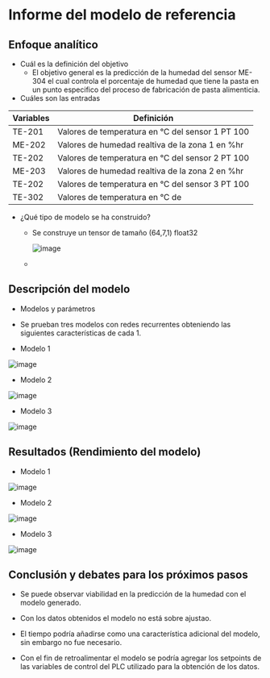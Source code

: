 # Informe del modelo de referencia

## Enfoque analítico
* Cuál es la definición del objetivo
	*	El objetivo general es la predicción de la humedad del sensor ME-304 el cual controla el porcentaje de humedad que tiene la pasta en un punto especifico del proceso de fabricación de pasta alimenticia. 
* Cuáles son las entradas

| Variables | Definición                                       |
|-----------|--------------------------------------------------|
| TE-201    | Valores de temperatura en °C del sensor 1 PT 100 |
| ME-202    | Valores de humedad realtiva de la zona 1 en %hr  |
| TE-202    | Valores de temperatura en °C del sensor 2 PT 100 |
| ME-203    | Valores de humedad realtiva de la zona 2 en %hr  |
| TE-202    | Valores de temperatura en °C del sensor 3 PT 100 |
| TE-302    | Valores de temperatura en °C de

* ¿Qué tipo de modelo se ha construido?
	*	Se construye un tensor de tamaño (64,7,1) float32
	
		 ![image](https://user-images.githubusercontent.com/44857719/171947322-07fd590e-01db-4ab7-b154-5f44ed914c08.png)
	*
## Descripción del modelo

* Modelos y parámetros

* Se prueban tres modelos con redes recurrentes obteniendo las siguientes características de cada 1.

* Modelo 1

![image](https://user-images.githubusercontent.com/105468175/172016697-3c570c68-f676-4e3b-954c-3b71f27f0ac9.png)

* Modelo 2

![image](https://user-images.githubusercontent.com/105468175/172016725-5f773e7d-deb6-4140-8e66-10158dc40138.png)

* Modelo 3

![image](https://user-images.githubusercontent.com/105468175/172016747-4ade576d-20a9-4e51-b211-1418643ac44a.png)


## Resultados (Rendimiento del modelo)
* Modelo 1

![image](https://user-images.githubusercontent.com/105468175/172016834-faccff1b-e063-4cfa-b24e-3fa942593285.png)

* Modelo 2

![image](https://user-images.githubusercontent.com/105468175/172016854-ad02fb32-8f68-4323-beb3-c4e7683d61f9.png)

* Modelo 3

![image](https://user-images.githubusercontent.com/105468175/172016872-5635ea72-f862-44c9-8860-ec44358a1391.png)



## Conclusión y debates para los próximos pasos

* Se puede observar viabilidad en la predicción de la humedad con el modelo generado.

* Con los datos obtenidos el modelo no está sobre ajustao. 

* El tiempo podría añadirse como una característica adicional del modelo, sin embargo no fue necesario.

* Con el fin de retroalimentar el modelo se podría agregar los setpoints de las variables de control del PLC utilizado para la obtención de los datos.
